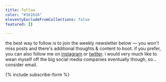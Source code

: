 ```yaml
---
title: follow
color: "#161616"
eleventyExcludeFromCollections: false
featured: []

---
```

the best way to follow is to join the weekly newsletter below — you won't miss posts and there's additional thoughts & content to boot. if you prefer, you can also follow me on [instagram](https://instagram.com/dainsaint) or [twitter](https://twitter.com/dainsaint). i would very much like to wean myself off the big social media companies eventually though, so... consider email.

{% include subscribe-form %}